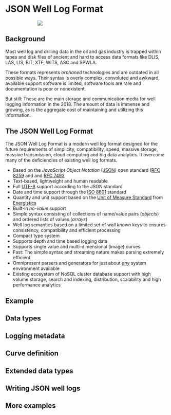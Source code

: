 # JSON Well Log Format

<img hspace="100" src="https://petroware.no/images/json.png">

## Background

Most well log and drilling data in the oil and gas industry is trapped within tapes and disk files of ancient and hard to access data formats like DLIS, LAS, LIS, BIT, XTF, WITS, ASC and SPWLA.

These formats represents _orphaned_ technologies and are outdated in all possible ways. Their syntax is overly complex, convoluted and awkward, available support software is limited, software tools are rare and documentation is poor or nonexistent.

But still: These are the main storage and communication media for well logging information in the 2018. The amount of data is immense and growing, as is the aggregate cost of maintaining and utilizing this information.

## The JSON Well Log Format

The JSON Well Log Format is a modern well log format designed for the future requirements of simplicity, compatibility, speed, massive storage, massive transmission, cloud computing and big data analytics. It overcome many of the deficiencies of existing well log formats.

* Based on the _JavaScript Object Notation_ ([JSON](https://www.json.org/)) open standard ([RFC 8259](https://tools.ietf.org/html/rfc8259) and and [RFC 7493](https://tools.ietf.org/html/rfc7493)
* Text-based, lightweight and human readable
* Full [UTF-8](https://en.wikipedia.org/wiki/UTF-8) support according to the JSON standard
* Date and time support through the [ISO 8601](https://www.iso.org/iso-8601-date-and-time-format.html) standard
* Quantity and unit support based on the [Unit of Measure Standard](https://www.energistics.org/energistics-unit-of-measure-standard/) from [Energistics](https://energistics.org)
* Built-in _no-value_ support
* Simple syntax consisting of collections of name/value pairs (_objects_) and ordered lists of values (_arrays_)
* Well log semantics based on a limited set of _well known_ keys to ensures consistency, compatibility and efficient processing
* Compact type system
* Supports depth and time based logging data
* Supports single value and multi-dimensional (image) curves
* Fast: The simple syntax and streaming nature makes parsing extremely efficient
* Omnipresent parsers and generators for just about [_any_](http://json.org/) system environment available
* Existing ecosystem of NoSQL cluster database support with high volume storage, search and indexing, distribution, scalability and high performance analytics

## Example


## Data types


## Logging metadata

## Curve definition


## Extended data types

## Writing JSON well logs

## More examples
